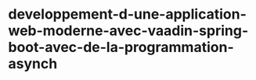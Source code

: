# developpement-d-une-application-web-moderne-avec-vaadin-spring-boot-avec-de-la-programmation-asynch